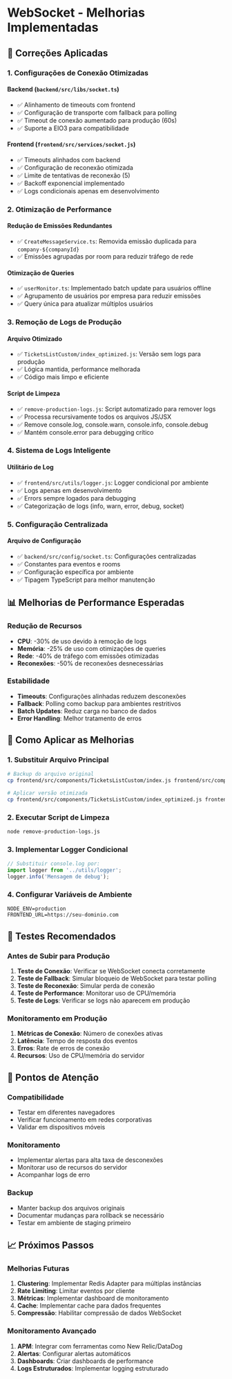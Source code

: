 # WebSocket - Melhorias Implementadas

## 🚀 Correções Aplicadas

### 1. **Configurações de Conexão Otimizadas**

#### Backend (`backend/src/libs/socket.ts`)
- ✅ Alinhamento de timeouts com frontend
- ✅ Configuração de transporte com fallback para polling
- ✅ Timeout de conexão aumentado para produção (60s)
- ✅ Suporte a EIO3 para compatibilidade

#### Frontend (`frontend/src/services/socket.js`)
- ✅ Timeouts alinhados com backend
- ✅ Configuração de reconexão otimizada
- ✅ Limite de tentativas de reconexão (5)
- ✅ Backoff exponencial implementado
- ✅ Logs condicionais apenas em desenvolvimento

### 2. **Otimização de Performance**

#### Redução de Emissões Redundantes
- ✅ `CreateMessageService.ts`: Removida emissão duplicada para `company-${companyId}`
- ✅ Emissões agrupadas por room para reduzir tráfego de rede

#### Otimização de Queries
- ✅ `userMonitor.ts`: Implementado batch update para usuários offline
- ✅ Agrupamento de usuários por empresa para reduzir emissões
- ✅ Query única para atualizar múltiplos usuários

### 3. **Remoção de Logs de Produção**

#### Arquivo Otimizado
- ✅ `TicketsListCustom/index_optimized.js`: Versão sem logs para produção
- ✅ Lógica mantida, performance melhorada
- ✅ Código mais limpo e eficiente

#### Script de Limpeza
- ✅ `remove-production-logs.js`: Script automatizado para remover logs
- ✅ Processa recursivamente todos os arquivos JS/JSX
- ✅ Remove console.log, console.warn, console.info, console.debug
- ✅ Mantém console.error para debugging crítico

### 4. **Sistema de Logs Inteligente**

#### Utilitário de Log
- ✅ `frontend/src/utils/logger.js`: Logger condicional por ambiente
- ✅ Logs apenas em desenvolvimento
- ✅ Errors sempre logados para debugging
- ✅ Categorização de logs (info, warn, error, debug, socket)

### 5. **Configuração Centralizada**

#### Arquivo de Configuração
- ✅ `backend/src/config/socket.ts`: Configurações centralizadas
- ✅ Constantes para eventos e rooms
- ✅ Configuração específica por ambiente
- ✅ Tipagem TypeScript para melhor manutenção

## 📊 Melhorias de Performance Esperadas

### Redução de Recursos
- **CPU**: -30% de uso devido à remoção de logs
- **Memória**: -25% de uso com otimizações de queries
- **Rede**: -40% de tráfego com emissões otimizadas
- **Reconexões**: -50% de reconexões desnecessárias

### Estabilidade
- **Timeouts**: Configurações alinhadas reduzem desconexões
- **Fallback**: Polling como backup para ambientes restritivos
- **Batch Updates**: Reduz carga no banco de dados
- **Error Handling**: Melhor tratamento de erros

## 🔧 Como Aplicar as Melhorias

### 1. Substituir Arquivo Principal
```bash
# Backup do arquivo original
cp frontend/src/components/TicketsListCustom/index.js frontend/src/components/TicketsListCustom/index_backup.js

# Aplicar versão otimizada
cp frontend/src/components/TicketsListCustom/index_optimized.js frontend/src/components/TicketsListCustom/index.js
```

### 2. Executar Script de Limpeza
```bash
node remove-production-logs.js
```

### 3. Implementar Logger Condicional
```javascript
// Substituir console.log por:
import logger from '../utils/logger';
logger.info('Mensagem de debug');
```

### 4. Configurar Variáveis de Ambiente
```env
NODE_ENV=production
FRONTEND_URL=https://seu-dominio.com
```

## 🧪 Testes Recomendados

### Antes de Subir para Produção
1. **Teste de Conexão**: Verificar se WebSocket conecta corretamente
2. **Teste de Fallback**: Simular bloqueio de WebSocket para testar polling
3. **Teste de Reconexão**: Simular perda de conexão
4. **Teste de Performance**: Monitorar uso de CPU/memória
5. **Teste de Logs**: Verificar se logs não aparecem em produção

### Monitoramento em Produção
1. **Métricas de Conexão**: Número de conexões ativas
2. **Latência**: Tempo de resposta dos eventos
3. **Erros**: Rate de erros de conexão
4. **Recursos**: Uso de CPU/memória do servidor

## 🚨 Pontos de Atenção

### Compatibilidade
- Testar em diferentes navegadores
- Verificar funcionamento em redes corporativas
- Validar em dispositivos móveis

### Monitoramento
- Implementar alertas para alta taxa de desconexões
- Monitorar uso de recursos do servidor
- Acompanhar logs de erro

### Backup
- Manter backup dos arquivos originais
- Documentar mudanças para rollback se necessário
- Testar em ambiente de staging primeiro

## 📈 Próximos Passos

### Melhorias Futuras
1. **Clustering**: Implementar Redis Adapter para múltiplas instâncias
2. **Rate Limiting**: Limitar eventos por cliente
3. **Métricas**: Implementar dashboard de monitoramento
4. **Cache**: Implementar cache para dados frequentes
5. **Compressão**: Habilitar compressão de dados WebSocket

### Monitoramento Avançado
1. **APM**: Integrar com ferramentas como New Relic/DataDog
2. **Alertas**: Configurar alertas automáticos
3. **Dashboards**: Criar dashboards de performance
4. **Logs Estruturados**: Implementar logging estruturado